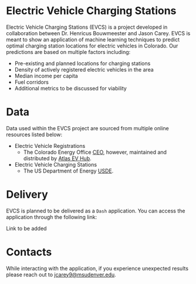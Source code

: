 # Electric Vehicle Charging Stations

Electric Vehicle Charging Stations (EVCS) is a project developed in collaboration between Dr. Henricus Bouwmeester and Jason Carey. EVCS is meant to show an application of machine learning techniques to predict optimal charging station locations for electric vehicles in Colorado. Our predictions are based on multiple factors including:
- Pre-existing and planned locations for charging stations
- Density of actively registered electric vehicles in the area
- Median income per capita
- Fuel corridors
- Additional metrics to be discussed for viability

# Data

Data used within the EVCS project are sourced from multiple online resources listed below:
- Electric Vehicle Registrations
    - The Colorado Energy Office [CEO](https://energyoffice.colorado.gov/), however, maintained and distributed by [Atlas EV Hub](https://www.atlasevhub.com/).
- Electric Vehicle Charging Stations
    - The US Department of Energy [USDE](https://afdc.energy.gov/).

# Delivery

EVCS is planned to be delivered as a `Dash` application. You can access the application through the following link:

Link to be added

# Contacts

While interacting with the application, if you experience unexpected results please reach out to [jcarey9@msudenver.edu](mailto:jcarey9@msudenver.edu?subject=[GitHub]%20EVCS%20-%20Issue%20Notification).
